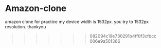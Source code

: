 # Amazon-clone
amazon clone for practice
my device width is 1532px. you try to 1532px resolution. 
thankyou
>>>>>>> 082094c19e730291b4ff0f3cfbcc006e9a501366
